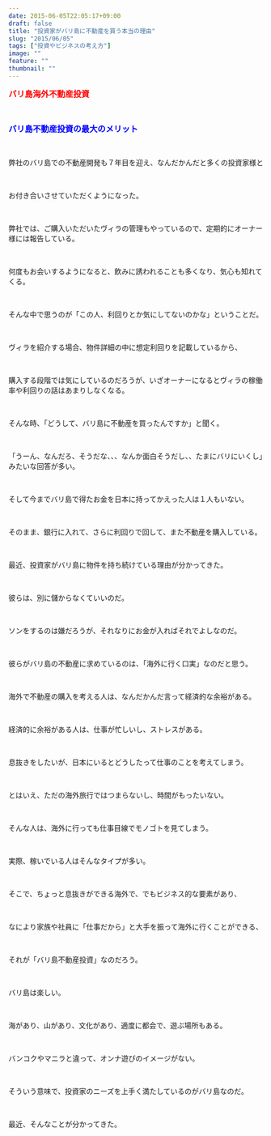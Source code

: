 ```yaml
---
date: 2015-06-05T22:05:17+09:00
draft: false
title: "投資家がバリ島に不動産を買う本当の理由"
slug: "2015/06/05"
tags: ["投資やビジネスの考え方"]
image: ""
feature: ""
thumbnail: ""
---
```

<p><font color="#ff0000" size="3"><strong>バリ島海外不動産投資</strong></font></p><br/><p><font color="#0000ff" size="3"><strong>バリ島不動産投資の最大のメリット</strong></font></p><br/><p>弊社のバリ島での不動産開発も７年目を迎え、なんだかんだと多くの投資家様と</p><br/><p>お付き合いさせていただくようになった。</p><br/><p>弊社では、ご購入いただいたヴィラの管理もやっているので、定期的にオーナー様には報告している。</p><br/><p>何度もお会いするようになると、飲みに誘われることも多くなり、気心も知れてくる。</p><br/><p>そんな中で思うのが「この人、利回りとか気にしてないのかな」ということだ。</p><br/><p>ヴィラを紹介する場合、物件詳細の中に想定利回りを記載しているから、</p><br/><p>購入する段階では気にしているのだろうが、いざオーナーになるとヴィラの稼働率や利回りの話はあまりしなくなる。</p><br/><p>そんな時、「どうして、バリ島に不動産を買ったんですか」と聞く。</p><br/><p>「うーん、なんだろ、そうだな、、、なんか面白そうだし、、たまにバリにいくし」みたいな回答が多い。</p><br/><p>そして今までバリ島で得たお金を日本に持ってかえった人は１人もいない。</p><br/><p>そのまま、銀行に入れて、さらに利回りで回して、また不動産を購入している。</p><br/><p>最近、投資家がバリ島に物件を持ち続けている理由が分かってきた。</p><br/><p>彼らは、別に儲からなくていいのだ。</p><br/><p>ソンをするのは嫌だろうが、それなりにお金が入ればそれでよしなのだ。</p><br/><p>彼らがバリ島の不動産に求めているのは、「海外に行く口実」なのだと思う。</p><br/><p>海外で不動産の購入を考える人は、なんだかんだ言って経済的な余裕がある。</p><br/><p>経済的に余裕がある人は、仕事が忙しいし、ストレスがある。</p><br/><p>息抜きをしたいが、日本にいるとどうしたって仕事のことを考えてしまう。</p><br/><p>とはいえ、ただの海外旅行ではつまらないし、時間がもったいない。</p><br/><p>そんな人は、海外に行っても仕事目線でモノゴトを見てしまう。</p><br/><p>実際、稼いでいる人はそんなタイプが多い。</p><br/><p>そこで、ちょっと息抜きができる海外で、でもビジネス的な要素があり、</p><br/><p>なにより家族や社員に「仕事だから」と大手を振って海外に行くことができる、</p><br/><p>それが「バリ島不動産投資」なのだろう。</p><br/><p>バリ島は楽しい。</p><br/><p>海があり、山があり、文化があり、適度に都会で、遊ぶ場所もある。</p><br/><p>バンコクやマニラと違って、オンナ遊びのイメージがない。</p><br/><p>そういう意味で、投資家のニーズを上手く満たしているのがバリ島なのだ。</p><br/><p>最近、そんなことが分かってきた。</p><br/><br/><br/><br/><br/><br/><br/><br/><br/>

